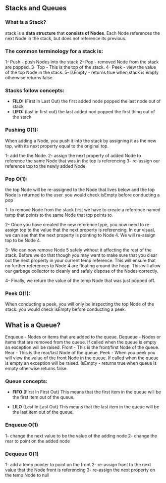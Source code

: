 ## Stacks and Queues

### What is a Stack?

stack is a **data structure** that **consists of Nodes**. Each Node references the next Node in the stack, but does not reference its previous.

### The common terminology for a stack is:

1- Push - push Nodes into the stack 
2- Pop - removed Node from the stack are popped.
3- Top - This is the top of the stack.
4- Peek - view the value of the top Node in the stack.
5- IsEmpty - returns true when stack is empty otherwise returns false.

### Stacks follow concepts:

- **FILO:** (First In Last Out) the first added node popped the last node out of stack
- **LIFO:** (last in first out) the last added nod popped the first thing out of the stack


### Pushing O(1): 

When adding a Node, you push it into the stack by assigning it as the new top, with its next property equal to the original top.


1- add the the Node.
2- assign the next property of added Node to reference the same Node that was in the top is referencing
3- re-assign our reference top to the newly added Node


### Pop O(1):

the top Node will be re-assigned to the Node that lives below and the top Node is returned to the user. you would check isEmpty before conducting a pop

1- to remove Node from the stack first we have to create a reference named temp that points to the same Node that top points to.

2- Once you have created the new reference type, you now need to re-assign top to the value that the next property is referencing. In our visual, we can see that the next property is pointing to Node 4. We will re-assign top to be Node 4.

3- We can now remove Node 5 safely without it affecting the rest of the stack. Before we do that though you may want to make sure that you clear out the next property in your current temp reference. This will ensure that no further references to Node 4 are floating around the heap. This will allow our garbage collector to cleanly and safely dispose of the Nodes correctly.

4- Finally, we return the value of the temp Node that was just popped off.


### Peek O(1):

When conducting a peek, you will only be inspecting the top Node of the stack. you would check isEmpty before conducting a peek.

## What is a Queue?



Enqueue - Nodes or items that are added to the queue.
Dequeue - Nodes or items that are removed from the queue. If called when the queue is empty an exception will be raised.
Front - This is the front/first Node of the queue.
Rear - This is the rear/last Node of the queue.
Peek - When you peek you will view the value of the front Node in the queue. If called when the queue is empty an exception will be raised.
IsEmpty - returns true when queue is empty otherwise returns false.

###  Queue concepts:
- **FIFO** (First In First Out) This means that the first item in the queue will be the first item out of the queue.

- **LILO** (Last In Last Out) This means that the last item in the queue will be the last item out of the queue.


### Enqueue O(1)

1- change the next value to be the value of the adding node 
2- change the rear to point on the added node

### Dequeue O(1)

1- add a temp pointer to point on the front
2- re-assign front to the next value that the Node front is referencing
3- re-assign the next property on the temp Node to null

